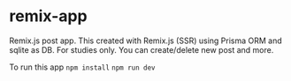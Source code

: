 # remix-app

Remix.js post app.
This created with Remix.js (SSR) using Prisma ORM and sqlite as DB.
For studies only.
You can create/delete new post and more.

To run this app
`npm install`
`npm run dev`
